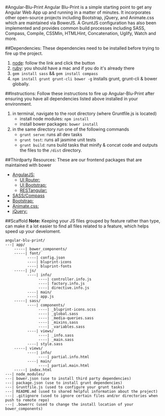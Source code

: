 #Angular-Blu-Print
Angular Blu-Print is a simple starting point to get any Angular Web App up and running in a matter of minutes. It incorporates other open-source projects including Bootstrap, jQuery, and Animate.css which are maintained via BowerJS. A GruntJS configuration has also been implemented and provides common build processes including SASS, Compass, Compile, CSSMin, HTMLHint, Concatenation, Uglify, Watch and more.

##Dependencies:
These dependencies need to be installed before trying to fire up the project.

1. [node](http://nodejs.org/): follow the link and click the button
2. [ruby](https://www.ruby-lang.org/en/installation/): you should have a mac and if you do it's already there
4. `gem install sass` && `gem install compass`
5. `npm install grunt grunt-cli bower -g` installs grunt, grunt-cli & bower globally.

##Instructions:
Follow these instructions to fire up Angular-Blu-Print after ensuring you have all dependencies listed above installed in your environment.

1. in terminal, navigate to the root directory (where Gruntfile.js is located)
	* install node modules: `npm install`
    * install bower packages: `bower install`
2. in the same directory run one of the following commands
	* `grunt serve`: runs all dev tasks
    * `grunt test`: runs all jasmine unit tests
    * `grunt build`: runs build tasks that minify & concat code and outputs the files to the `/dist` directory.
 
##Thirdparty Resources:
These are our frontend packages that are maintained with bower

* [AngularJS:](http://angularjs.org)
	* [UI Router:](https://github.com/angular-ui/ui-router)
	* [UI Bootstrap:](http://angular-ui.github.io/bootstrap)
	* [RESTangular:](https://github.com/mgonto/restangular)
* [SASS/Compass](http://sass-lang.com/)
* [Bootstrap:](http://getbootstrap.com/css/)
* [Animate.css:](http://daneden.github.io/animate.css/)
* [jQuery:](http://jquery.com/)


##Scaffold
__Note:__ Keeping your JS files grouped by feature rather than type, can make it a lot easier to find all files related to a feature, which helps speed up your develoment. 

```
angular-blu-print/
---| app/
    -----| bower_components/
    -----| font/
          ----| config.json
          ----| bluprint-icons
          ----| bluprint-fonts
    -----| js/
          ----| info/
               ----| controller.info.js
               ----| factory.info.js
               ----| directive.info.js
          ----| main/
          ----| app.js
    -----| sass/
          ----| components/
               ----| _bluprint-icons.scss
               ----| _global.sass
               ----| _media-queries.sass
               ----| _mixins.sass
               ----| _variables.sass
          ----| views/
               ----| _info.sass
               ----| _main.sass
          ----| style.sass
    -----| views/
          ----| info/
               ----| partial.info.html
          ----| main/
               ----| partial.main.html
    -----| index.html
---| node_modules/
---| bower.json (use to install third party dependencies)
---| package.json (use to install grunt dependencies)
---| Gruntfile.js (used to configure your grunt tasks)
---| README.md (used to shared helpful information about the project)
---| .gitignore (used to ignore certain files and/or directories when push to remote repo)
---| .bowerrc (used to change the install location of your bower_components)

```